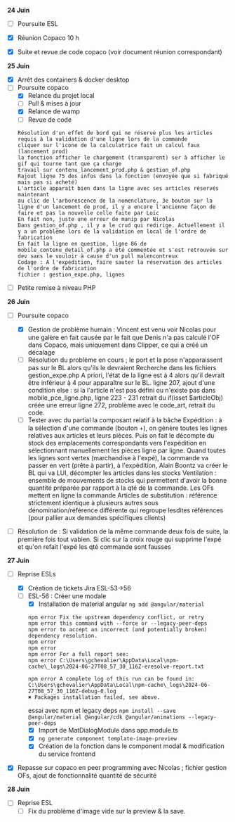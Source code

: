 **24 Juin**
- [ ] Poursuite ESL
- [x] Réunion Copaco 10 h
- [x] Suite et revue de code copaco (voir document réunion correspondant)


**25 Juin**
- [x] Arrêt des containers & docker desktop
- [ ] Poursuite copaco
    - [x] Relance du projet local
    - [ ] Pull & mises à jour
    - [x] Relance de wamp
    - [ ] Revue de code
    ```
    Résolution d'un effet de bord qui ne réserve plus les articles requis à la validation d'une ligne lors de la commande
    cliquer sur l'icone de la calculatrice fait un calcul faux (lancement prod)
    la fonction afficher le chargement (transparent) ser à afficher le gif qui tourne tant que ça charge
    travail sur contenu_lancement_prod.php & gestion_of.php
    Rajout ligne 75 des infos dans la fonction (envoyée que si fabriqué mais pas si acheté)
    L'article apparaît bien dans la ligne avec ses articles réservés maintenant
    au clic de l'arborescence de la nomenclature, 3e bouton sur la ligne d'un lancement de prod, il y a encore l'ancienne façon de faire et pas la nouvelle celle faite par Loïc
    En fait non, juste une erreur de manip par Nicolas
    Dans gestion_of.php , il y a le crud qui redirige. Actuellement il y a un problème lors de la validation en local de l'ordre de fabrication
    En fait la ligne en question, ligne 86 de mobile_contenu_detail_of.php a été commentée et s'est retrouvée sur dev sans le vouloir à cause d'un pull malencontreux
    Codage : A l'expédition, faire sauter la réservation des articles de l'ordre de fabrication
    fichier : gestion_expe.php, lignes   
    ```
- [ ] Petite remise à niveau PHP

**26 Juin**
- [ ] Poursuite copaco
    - [x] Gestion de problème humain : Vincent est venu voir Nicolas pour une galère en fait causée par le fait que Denis n'a pas calculé l'OF dans Copaco, mais uniquement dans Clipper, ce qui a créé un décalage
    - [ ] Résolution du problème en cours ; le port et la pose n'apparaissent pas sur le BL alors qu'ils le devraient
    Recherche dans les fichiers gestion_expe.php
    A priori, l'état de la ligne est à 4 alors qu'il devrait être inférieur à 4 pour apparaître sur le BL.
    ligne 207, ajout d'une condition else : si la l'article n'est pas défini ou n'existe pas
    dans mobile_pce_ligne.php, ligne 223 - 231 retrait du if(isset $articleObj)
    créée une erreur
    ligne 272, problème avec le code_art, retrait du code.
    - [ ] Tester avec du partial la composant relatif à la bâche
Expédition : 
à la sélection d'une commande (bouton +), on génère toutes les lignes relatives aux articles et leurs pièces. Puis on fait le décompte du stock des emplacements correspondants vers l'expédition en sélectionnant manuellement les pièces ligne par ligne.
Quand toutes les lignes sont vertes (marchandise à l'expé), la commande va passer en vert (prête à partir), à l'expédition, Alain Boontz va créer le BL qui va LUI, décompter les articles dans les stocks
Ventilation : ensemble de mouvements de stocks qui permettent d'avoir la bonne quantité préparée par rapport à la qté de la commande. 
Les OFs mettent en ligne la commande
Articles de substitution : référence strictement identique à plusieurs autres sous dénomination/référence différente qui regroupe lesdites références (pour pallier aux demandes spécifiques clients)
- [ ] Résolution de  : Si validation de la même commande deux fois de suite, la première fois tout vabien. Si clic sur la croix rouge qui supprime l'expé et qu'on refait l'expé les qté commande sont fausses


**27 Juin**
- [ ] Reprise ESLs
    - [x] Création de tickets Jira ESL-53→56
    - [ ] ESL-56 : Créer une modale
        - [x] Installation de material angular ```ng add @angular/material```
        ```
        npm error Fix the upstream dependency conflict, or retry
        npm error this command with --force or --legacy-peer-deps
        npm error to accept an incorrect (and potentially broken) dependency resolution.
        npm error
        npm error
        npm error For a full report see:
        npm error C:\Users\gchevalier\AppData\Local\npm-cache\_logs\2024-06-27T08_57_30_116Z-eresolve-report.txt

        npm error A complete log of this run can be found in: C:\Users\gchevalier\AppData\Local\npm-cache\_logs\2024-06-27T08_57_30_116Z-debug-0.log
        ✖ Packages installation failed, see above.
        ```
        essai avec npm et legacy deps ```npm install --save @angular/material @angular/cdk @angular/animations --legacy-peer-deps```
        - [x] Import de MatDialogModule dans app.module.ts
        - [x] ```ng generate component template-image-preview```
        - [x] Création de la fonction dans le component modal & modification du service frontend
- [x] Repasse sur copaco en peer programming avec Nicolas ; fichier gestion OFs, ajout de fonctionnalité quantité de sécurité


**28 Juin**
- [ ] Reprise ESL
    - [ ] Fix du problème d'image vide sur la preview & la save.